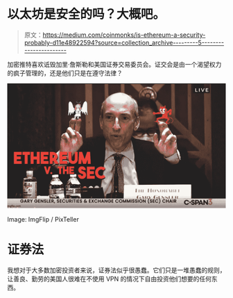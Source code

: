 # 以太坊是安全的吗？大概吧。

> 原文：<https://medium.com/coinmonks/is-ethereum-a-security-probably-d11e48922594?source=collection_archive---------5----------------------->

加密推特喜欢诋毁加里·詹斯勒和美国证券交易委员会。证交会是由一个渴望权力的疯子管理的，还是他们只是在遵守法律？

![](img/62eb2d6f4c170d628b8a0880a42d2a20.png)

Image: ImgFlip / PixTeller

# 证券法

我想对于大多数加密投资者来说，证券法似乎很愚蠢。它们只是一堆愚蠢的规则，让善良、勤劳的美国人很难在不使用 VPN 的情况下自由投资他们想要的任何东西。